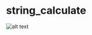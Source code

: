 # string_calculate

![alt text](https://github.com/chaimaeAH/string_calculate//blob/master/img.gpeg)
